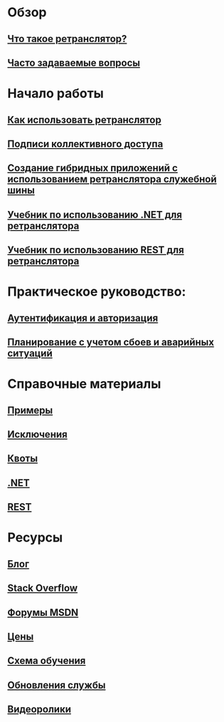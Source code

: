 # Обзор
## [Что такое ретранслятор?](service-bus-relay-overview.md)
## [Часто задаваемые вопросы](../service-bus-messaging/service-bus-faq.md?toc=%2fazure%2fservice-bus-relay%2ftoc.json)

# Начало работы
## [Как использовать ретранслятор](service-bus-dotnet-how-to-use-relay.md)
## [Подписи коллективного доступа](../service-bus-messaging/service-bus-sas-overview.md?toc=%2fazure%2fservice-bus-relay%2ftoc.json)
## [Создание гибридных приложений с использованием ретранслятора служебной шины](service-bus-dotnet-hybrid-app-using-service-bus-relay.md)
## [Учебник по использованию .NET для ретранслятора](service-bus-relay-tutorial.md)
## [Учебник по использованию REST для ретранслятора](service-bus-relay-rest-tutorial.md)

# Практическое руководство:
## [Аутентификация и авторизация](../service-bus-messaging/service-bus-authentication-and-authorization.md?toc=%2fazure%2fservice-bus-relay%2ftoc.json)
## [Планирование с учетом сбоев и аварийных ситуаций](../service-bus-messaging/service-bus-outages-disasters.md?toc=%2fazure%2fservice-bus-relay%2ftoc.json)

# Справочные материалы
## [Примеры](service-bus-relay-samples.md)
## [Исключения](../service-bus-messaging/service-bus-messaging-exceptions.md?toc=%2fazure%2fservice-bus-relay%2ftoc.json)
## [Квоты](../service-bus-messaging/service-bus-quotas.md?toc=%2fazure%2fservice-bus-relay%2ftoc.json)
## [.NET](/dotnet/api/)
## [REST](/rest/api/servicebus/)

# Ресурсы
## [Блог](https://blogs.msdn.microsoft.com/servicebus/)
## [Stack Overflow](http://stackoverflow.com/questions/tagged/servicebus)
## [Форумы MSDN](https://social.msdn.microsoft.com/forums/home?forum=servbus)
## [Цены](https://azure.microsoft.com/pricing/details/service-bus/)
## [Схема обучения](https://azure.microsoft.com/documentation/learning-paths/service-bus/)
## [Обновления службы](https://azure.microsoft.com/updates/?product=service-bus)
## [Видеоролики](https://azure.microsoft.com/documentation/videos/index/?services=service-bus)


<!--HONumber=Nov16_HO2-->


